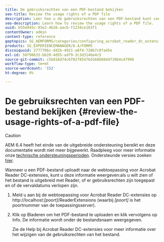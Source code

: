 ```yaml
---
title: De gebruiksrechten van een PDF-bestand bekijken
seo-title: Review the usage rights of a PDF file
description: Leer hoe u de gebruiksrechten van een PDF-bestand kunt controleren.
seo-description: Learn how to review the usage rights of a PDF file.
uuid: b55e945c-03e2-4b26-aacb-f1234ce163f1
contentOwner: admin
content-type: reference
geptopics: SG_AEMFORMS/categories/configuring_acrobat_reader_dc_extensions
products: SG_EXPERIENCEMANAGER/6.4/FORMS
discoiquuid: 2777706c-d42b-4921-a8f4-720b7c0fa45e
exl-id: 50f96633-bb20-4d55-adf9-3c3d314be4c5
source-git-commit: c5b816d74c6f02f85476d16868844f39b4c47996
workflow-type: tm+mt
source-wordcount: '152'
ht-degree: 0%

---
```


# De gebruiksrechten van een PDF-bestand bekijken {#review-the-usage-rights-of-a-pdf-file}

>[!CAUTION]
>
>AEM 6.4 heeft het einde van de uitgebreide ondersteuning bereikt en deze documentatie wordt niet meer bijgewerkt. Raadpleeg voor meer informatie onze [technische ondersteuningsperioden](https://helpx.adobe.com/support/programs/eol-matrix.html). Ondersteunde versies zoeken [hier](https://experienceleague.adobe.com/docs/).

Wanneer u een PDF-bestand uploadt naar de webtoepassing voor Acrobat Reader DC-extensies, kunt u deze informatie weergeven:als u wilt zien of het bestand is uitgebreid met Reader, of er gebruiksrechten zijn toegepast en of de vervaldatums verlopen zijn.

1. Meld u aan bij de webtoepassing voor Acrobat Reader DC-extensies op http://localhost:*[poort]*/ReaderExtensions (waarbij *[poort]* is het poortnummer van de toepassingsserver).
1. Klik op Bladeren om het PDF-bestand te uploaden en klik vervolgens op Info. De informatie wordt onder de bestandsnaam weergegeven.

   Zie de Help bij Acrobat Reader DC-extensies voor meer informatie over het wijzigen van de gebruiksrechten van het bestand.
